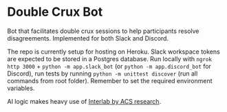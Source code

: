 # Double Crux Bot

Bot that facilitates double crux sessions to help participants resolve disagreements. Implemented for both Slack and Discord.

The repo is currently setup for hosting on Heroku. Slack workspace tokens are expected to be stored in a Postgres database. Run locally with `ngrok http 3000` + `python -m app.slack_bot` (or `python -m app.discord_bot` for Discord), run tests by running `python -m unittest discover` (run all commands from root folder). Remember to set the required environment variables.

AI logic makes heavy use of [Interlab by ACS research](https://github.com/acsresearch/interlab).
